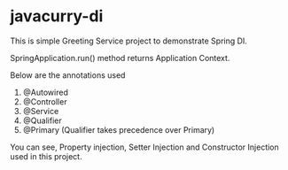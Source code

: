 # javacurry-di

This is simple Greeting Service project to demonstrate Spring DI.

SpringApplication.run() method returns Application Context.

Below are the annotations used 
1) @Autowired
2) @Controller
3) @Service
4) @Qualifier
5) @Primary (Qualifier takes precedence over Primary)

You can see, Property injection, Setter Injection and Constructor Injection used in this project.


